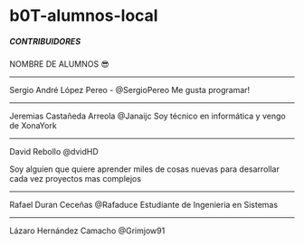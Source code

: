 # b0T-alumnos-local


#####  CONTRIBUIDORES  ####


NOMBRE DE ALUMNOS 😎

-------

Sergio André López Pereo    -   @SergioPereo
Me gusta programar!

-------

Jeremias Castañeda Arreola @Janaijc
Soy técnico en informática y vengo de XonaYork

-------

David Rebollo   @dvidHD

Soy alguien que quiere aprender miles de cosas nuevas para desarrollar cada vez
proyectos mas complejos 

-------

Rafael Duran Ceceñas @Rafaduce
Estudiante de Ingenieria en Sistemas

------
Lázaro Hernández Camacho  @Grimjow91

